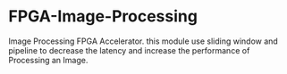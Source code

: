 # FPGA-Image-Processing

Image Processing FPGA Accelerator.
this module use sliding window and pipeline to decrease the latency and increase the performance of Processing an Image.